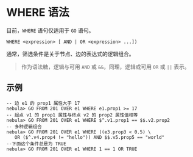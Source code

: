 # WHERE 语法

目前，`WHERE` 语句仅适用于 `GO` 语句。

```ngql
WHERE <expression> [ AND | OR <expression> ...])  
```

通常，筛选条件是关于节点、边的表达式的逻辑组合。

> 作为语法糖，逻辑与可用 `AND` 或 `&&`，同理，逻辑或可用 `OR` 或 `||` 表示。

## 示例

```ngql
-- 边 e1 的 prop1 属性大于 17
nebula> GO FROM 201 OVER e1 WHERE e1.prop1 >= 17
-- 起点 v1 的 prop1 属性与终点 v2 的 prop2 属性值相等
nebula> GO FROM 201 OVER e1 WHERE $^.v1.prop1 == $$.v2.prop2
-- 多种逻辑组合
nebula> GO FROM 201 OVER e1 WHERE ((e3.prop3 < 0.5) \
   OR ($^.v4.prop4 != "hello")) AND $$.v5.prop5 == "world"
--下面这个条件总是为 TRUE
nebula> GO FROM 201 OVER e1 WHERE 1 == 1 OR TRUE
```
